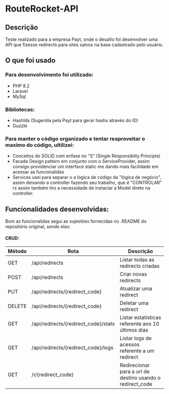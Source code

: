 # RouteRocket-API

## Descrição
Teste realizado para a empresa Payt, onde o desafio foi desenvolver uma API que fizesse redirects para sites salvos na base cadastrado pelo usuário.

## O que foi usado
### Para desenvolvimento foi utilizado:
- PHP 8.2
- Laravel
- MySql
  
### Bibliotecas:
 - HashIds (Sugerida pela Payt para gerar hashs através do ID)
 - Guzzle

### Para manter o código organizado e tentar reaproveitar o maximo do código, ultilizei:
- Conceitos do SOLID com enfase no "S" (Single Responsiblity Principle)
- Facade Design pattern em conjunto com o ServiceProvider, assim consigo providenciar um interface static
me dando mais facilidade em acessar as funcionalidas
- Services usei para separar o a lógica de código da "lógica de negócio", assim deixando a controller fazendo seu trabalho, que é "CONTROLAR" rs
assim também tiro a necessidade de instaciar a Model direto na controller.

## Funcionalidades desenvolvidas:
Bom as funcionalidas segui as sujestões fornecidas no .README do repositório original, sendo elas:

#### CRUD:
| Método  | Rota                                  | Descrição                          |
|---------|---------------------------------------|------------------------------------|
| GET     | /api/redirects                        | Listar todas as redirects criadas  |
| POST    | /api/redirects                        | Criar novas redirects              |
| PUT     | /api/redirects/{redirect_code}        | Atualizar uma redirect             |
| DELETE  | /api/redirects/{redirect_code}        | Deletar uma redirect               |
| GET     | /api/redirects/{redirect_code}/stats  | Listar estatísticas referente aos 10 últimos dias         |
| GET     | /api/redirects/{redirect_code}/logs   | Listar logs de acessos referente a um redirect            |
| GET     | /r/{redirect_code}                    | Redirecionar para a url de destino usando o redirect_code |



    
